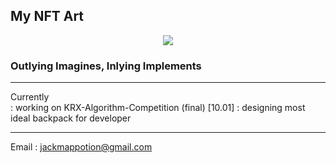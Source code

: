 ## My NFT Art
<p align="center">
  <img src="https://i.seadn.io/gcs/files/ac0e5a62da6365909c2f5e40ed048a8c.png" />
</p>

### Outlying Imagines, Inlying Implements

---
Currently  
  : working on KRX-Algorithm-Competition (final)  [10.01]
  : designing most ideal backpack for developer

---
Email : jackmappotion@gmail.com
